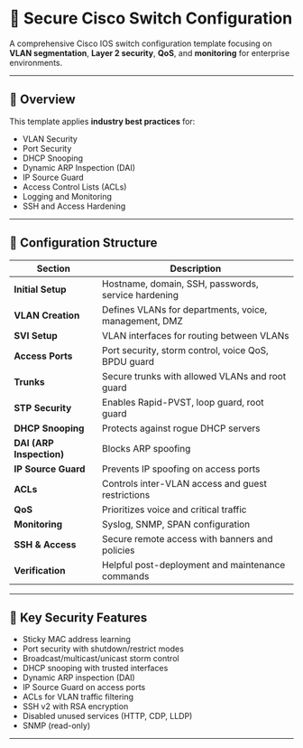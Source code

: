 # 📘 Secure Cisco Switch Configuration

A comprehensive Cisco IOS switch configuration template focusing on **VLAN segmentation**, **Layer 2 security**, **QoS**, and **monitoring** for enterprise environments.

---

## 📄 Overview

This template applies **industry best practices** for:

- VLAN Security
- Port Security
- DHCP Snooping
- Dynamic ARP Inspection (DAI)
- IP Source Guard
- Access Control Lists (ACLs)
- Logging and Monitoring
- SSH and Access Hardening

---

## 📁 Configuration Structure

| Section | Description |
|--------|-------------|
| **Initial Setup** | Hostname, domain, SSH, passwords, service hardening |
| **VLAN Creation** | Defines VLANs for departments, voice, management, DMZ |
| **SVI Setup** | VLAN interfaces for routing between VLANs |
| **Access Ports** | Port security, storm control, voice QoS, BPDU guard |
| **Trunks** | Secure trunks with allowed VLANs and root guard |
| **STP Security** | Enables Rapid-PVST, loop guard, root guard |
| **DHCP Snooping** | Protects against rogue DHCP servers |
| **DAI (ARP Inspection)** | Blocks ARP spoofing |
| **IP Source Guard** | Prevents IP spoofing on access ports |
| **ACLs** | Controls inter-VLAN access and guest restrictions |
| **QoS** | Prioritizes voice and critical traffic |
| **Monitoring** | Syslog, SNMP, SPAN configuration |
| **SSH & Access** | Secure remote access with banners and policies |
| **Verification** | Helpful post-deployment and maintenance commands |

---

## 🔐 Key Security Features

- Sticky MAC address learning
- Port security with shutdown/restrict modes
- Broadcast/multicast/unicast storm control
- DHCP snooping with trusted interfaces
- Dynamic ARP inspection (DAI)
- IP Source Guard on access ports
- ACLs for VLAN traffic filtering
- SSH v2 with RSA encryption
- Disabled unused services (HTTP, CDP, LLDP)
- SNMP (read-only)

---


